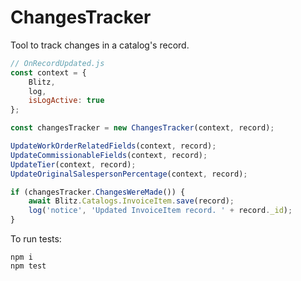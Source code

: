 # ChangesTracker
Tool to track changes in a catalog's record.

```javascript
// OnRecordUpdated.js
const context = {
    Blitz,
    log,
    isLogActive: true
};

const changesTracker = new ChangesTracker(context, record);

UpdateWorkOrderRelatedFields(context, record);
UpdateCommissionableFields(context, record);
UpdateTier(context, record);
UpdateOriginalSalespersonPercentage(context, record);

if (changesTracker.ChangesWereMade()) {
    await Blitz.Catalogs.InvoiceItem.save(record);
    log('notice', 'Updated InvoiceItem record. ' + record._id);
}

```
To run tests:
```
npm i
npm test
```
